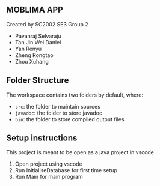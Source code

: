 ## MOBLIMA APP

Created by SC2002 SE3 Group 2
- Pavanraj Selvaraju
- Tan Jin Wei Daniel
- Yan Renyu
- Zheng Rongtao
- Zhou Xuhang

## Folder Structure

The workspace contains two folders by default, where:

- `src`: the folder to maintain sources
- `javadoc`: the folder to store javadoc
- `bin`: the folder to store compiled output files

## Setup instructions

This project is meant to be open as a java project in vscode

1) Open project using vscode
2) Run InitialiseDatabase for first time setup
3) Run Main for main program
